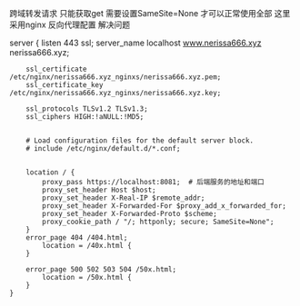 跨域转发请求 只能获取get 需要设置SameSite=None 才可以正常使用全部
这里采用nginx 反向代理配置 解决问题

server {
listen 443 ssl;
server_name localhost www.nerissa666.xyz nerissa666.xyz;

        ssl_certificate /etc/nginx/nerissa666.xyz_nginxs/nerissa666.xyz.pem;
        ssl_certificate_key /etc/nginx/nerissa666.xyz_nginxs/nerissa666.xyz.key;

        ssl_protocols TLSv1.2 TLSv1.3;
        ssl_ciphers HIGH:!aNULL:!MD5;


        # Load configuration files for the default server block.
        # include /etc/nginx/default.d/*.conf;


        location / {
            proxy_pass https://localhost:8081;  # 后端服务的地址和端口
            proxy_set_header Host $host;
            proxy_set_header X-Real-IP $remote_addr;
            proxy_set_header X-Forwarded-For $proxy_add_x_forwarded_for;
            proxy_set_header X-Forwarded-Proto $scheme;
            proxy_cookie_path / "/; httponly; secure; SameSite=None";
        }
        error_page 404 /404.html;
            location = /40x.html {
        }

        error_page 500 502 503 504 /50x.html;
            location = /50x.html {
        }
    }
